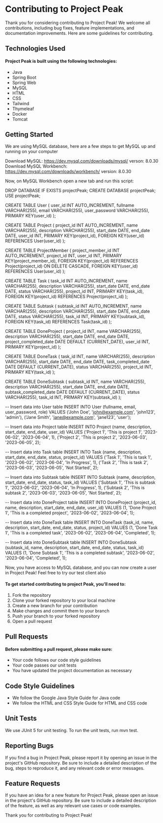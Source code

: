# Contributing to Project Peak

Thank you for considering contributing to Project Peak! We welcome all contributions, including bug fixes, feature implementations, and documentation improvements.
Here are some guidelines for contributing. 

## Technologies Used

#### Project Peak is built using the following technologies:

* Java
* Spring Boot
* Spring Web
* MySQL
* HTML
* CSS
* Tailwind
* Thymeleaf
* Docker
* Tomcat

## Getting Started
We are using MySQL database, here are a few steps to get MySQL up and running on your computer 

Download MySQL: https://dev.mysql.com/downloads/mysql/ verson: 8.0.30
Download MySQL Workbench: https://dev.mysql.com/downloads/workbench/ version: 8.0.30

Now, on MySQL Workbench open a new tab and run this script: 

DROP DATABASE IF EXISTS projectPeak;
CREATE DATABASE projectPeak;
USE projectPeak;

CREATE TABLE User (
  user_id INT AUTO_INCREMENT,
  fullname VARCHAR(255),
  email VARCHAR(255),
  user_password VARCHAR(255),
  PRIMARY KEY(user_id)
);

CREATE TABLE Project (
  project_id INT AUTO_INCREMENT,
  name VARCHAR(255),
  description VARCHAR(255),
  start_date DATE,
  end_date DATE,
  user_id INT,
  PRIMARY KEY(project_id),
  FOREIGN KEY(user_id) REFERENCES User(user_id)
);

CREATE TABLE ProjectMember (
  project_member_id INT AUTO_INCREMENT,
  project_id INT,
  user_id INT,
  PRIMARY KEY(project_member_id),
  FOREIGN KEY(project_id) REFERENCES Project(project_id) ON DELETE CASCADE,
  FOREIGN KEY(user_id) REFERENCES User(user_id)
);

CREATE TABLE Task (
  task_id INT AUTO_INCREMENT,
  name VARCHAR(255),
  description VARCHAR(255),
  start_date DATE,
  end_date DATE,
  status VARCHAR(255),
  project_id INT,
  PRIMARY KEY(task_id),
  FOREIGN KEY(project_id) REFERENCES Project(project_id)
);

CREATE TABLE Subtask (
  subtask_id INT AUTO_INCREMENT,
  name VARCHAR(255),
  description VARCHAR(255),
  start_date DATE,
  end_date DATE,
  status VARCHAR(255),
  task_id INT,
  PRIMARY KEY(subtask_id),
  FOREIGN KEY(task_id) REFERENCES Task(task_id)
);

CREATE TABLE DoneProject (
  project_id INT,
  name VARCHAR(255),
  description VARCHAR(255),
  start_date DATE,
  end_date DATE,
  project_completed_date DATE DEFAULT (CURRENT_DATE),
  user_id INT,
  PRIMARY KEY(project_id)
);


CREATE TABLE DoneTask (
  task_id INT,
  name VARCHAR(255),
  description VARCHAR(255),
  start_date DATE,
  end_date DATE,
  task_completed_date DATE DEFAULT (CURRENT_DATE),
  status VARCHAR(255),
  project_id INT,
  PRIMARY KEY(task_id)
);

CREATE TABLE DoneSubtask (
  subtask_id INT,
  name VARCHAR(255),
  description VARCHAR(255),
  start_date DATE,
  end_date DATE,
  subtask_completed_date DATE DEFAULT (CURRENT_DATE),
  status VARCHAR(255),
  task_id INT,
  PRIMARY KEY(subtask_id)
);

-- Insert data into User table
INSERT INTO User (fullname, email, user_password, role) 
VALUES 
('John Doe', 'john@example.com', 'john123', 'admin'),
('Jane Smith', 'jane@example.com', 'jane123', 'user');

-- Insert data into Project table
INSERT INTO Project (name, description, start_date, end_date, user_id) 
VALUES 
('Project 1', 'This is project 1', '2023-06-02', '2023-06-04', 1),
('Project 2', 'This is project 2', '2023-06-03', '2023-06-05', 2);

-- Insert data into Task table
INSERT INTO Task (name, description, start_date, end_date, status, project_id) 
VALUES 
('Task 1', 'This is task 1', '2023-06-02', '2023-06-04', 'In Progress', 1),
('Task 2', 'This is task 2', '2023-06-03', '2023-06-05', 'Not Started', 2);

-- Insert data into Subtask table
INSERT INTO Subtask (name, description, start_date, end_date, status, task_id) 
VALUES 
('Subtask 1', 'This is subtask 1', '2023-06-02', '2023-06-04', 'In Progress', 1),
('Subtask 2', 'This is subtask 2', '2023-06-03', '2023-06-05', 'Not Started', 2);

-- Insert data into DoneProject table
INSERT INTO DoneProject (project_id, name, description, start_date, end_date, user_id) 
VALUES 
(1, 'Done Project 1', 'This is a completed project', '2023-06-02', '2023-06-04', 1);

-- Insert data into DoneTask table
INSERT INTO DoneTask (task_id, name, description, start_date, end_date, status, project_id) 
VALUES 
(1, 'Done Task 1', 'This is a completed task', '2023-06-02', '2023-06-04', 'Completed', 1);

-- Insert data into DoneSubtask table
INSERT INTO DoneSubtask (subtask_id, name, description, start_date, end_date, status, task_id) 
VALUES 
(1, 'Done Subtask 1', 'This is a completed subtask', '2023-06-02', '2023-06-04', 'Completed', 1);

Now, you have access to MySQL database, and you can now create a user in Project Peak! 
Feel free to try our test client also

#### To get started contributing to project Peak, you'll need to:

1. Fork the repository
2. Clone your forked repository to your local machine
3. Create a new branch for your contribution
4. Make changes and commit them to your branch
5. Push your branch to your forked repository
6. Open a pull request

## Pull Requests

#### Before submitting a pull request, please make sure:

* Your code follows our code style guidelines
* Your code passes our unit tests
* You have updated the project documentation as necessary

## Code Style Guidelines

* We follow the Google Java Style Guide for Java code
* We follow the HTML and CSS Style Guide for HTML and CSS code

## Unit Tests

We use JUnit 5 for unit testing. To run the unit tests, run mvn test.

## Reporting Bugs

If you find a bug in Project Peak, please report it by opening an issue in the project's GitHub repository. Be sure to include a detailed description of the bug, steps to reproduce it, and any relevant code or error messages.

## Feature Requests

If you have an idea for a new feature for Project Peak, please open an issue in the project's GitHub repository. Be sure to include a detailed description of the feature, as well as any relevant use cases or code examples.

Thank you for contributing to Project Peak!
